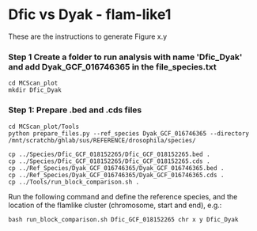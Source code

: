 # Dfic vs Dyak - flam-like1
These are the instructions to generate Figure x.y 

### Step 1 Create a folder to run analysis with name 'Dfic_Dyak'  and add Dyak_GCF_016746365 in the file_species.txt
```
cd MCScan_plot
mkdir Dfic_Dyak
```
### Step 1: Prepare .bed and .cds files
```
cd MCScan_plot/Tools
python prepare_files.py --ref_species Dyak_GCF_016746365 --directory /mnt/scratchb/ghlab/sus/REFERENCE/drosophila/species/
```

```
cp ../Species/Dfic_GCF_018152265/Dfic_GCF_018152265.bed .
cp ../Species/Dfic_GCF_018152265/Dfic_GCF_018152265.cds .
cp ../Ref_Species/Dyak_GCF_016746365/Dyak_GCF_016746365.bed .
cp ../Ref_Species/Dyak_GCF_016746365/Dyak_GCF_016746365.cds .
cp ../Tools/run_block_comparison.sh .
```
Run the following command and define the reference species, and the location of the flamlike cluster (chromosome, start and end), e.g.:
```
bash run_block_comparison.sh Dfic_GCF_018152265 chr x y Dfic_Dyak

